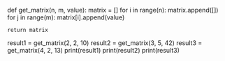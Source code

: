 def get_matrix(n, m, value):
    matrix = []
    for i in range(n):
        matrix.append([])
        for j in range(m):
            matrix[i].append(value)

    return matrix

result1 = get_matrix(2, 2, 10)
result2 = get_matrix(3, 5, 42)
result3 = get_matrix(4, 2, 13)
print(result1)
print(result2)
print(result3)
